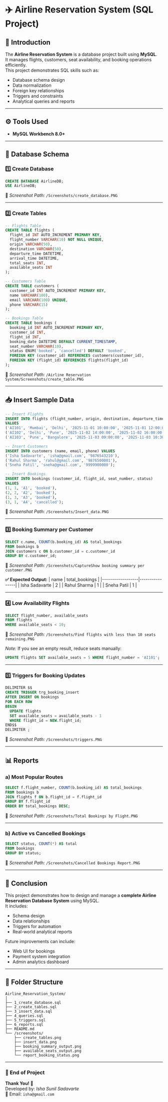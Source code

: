 # ✈️ Airline Reservation System (SQL Project)



## 📖 Introduction
The **Airline Reservation System** is a database project built using **MySQL**.  
It manages flights, customers, seat availability, and booking operations efficiently.  
This project demonstrates SQL skills such as:
- Database schema design  
- Data normalization  
- Foreign key relationships  
- Triggers and constraints  
- Analytical queries and reports  

---

## ⚙️ Tools Used
- **MySQL Workbench 8.0+**

---

## 🧩 Database Schema

### 1️⃣ Create Database
```sql
CREATE DATABASE AirlineDB;
USE AirlineDB;
```
📸 *Screenshot Path:* `/Screenshots/create_database.PNG`

---

### 2️⃣ Create Tables
```sql
-- Flights Table
CREATE TABLE flights (
  flight_id INT AUTO_INCREMENT PRIMARY KEY,
  flight_number VARCHAR(10) NOT NULL UNIQUE,
  origin VARCHAR(50),
  destination VARCHAR(50),
  departure_time DATETIME,
  arrival_time DATETIME,
  total_seats INT,
  available_seats INT
);

-- Customers Table
CREATE TABLE customers (
  customer_id INT AUTO_INCREMENT PRIMARY KEY,
  name VARCHAR(100),
  email VARCHAR(100) UNIQUE,
  phone VARCHAR(15)
);

-- Bookings Table
CREATE TABLE bookings (
  booking_id INT AUTO_INCREMENT PRIMARY KEY,
  customer_id INT,
  flight_id INT,
  booking_date DATETIME DEFAULT CURRENT_TIMESTAMP,
  seat_number VARCHAR(10),
  status ENUM('booked', 'cancelled') DEFAULT 'booked',
  FOREIGN KEY (customer_id) REFERENCES customers(customer_id),
  FOREIGN KEY (flight_id) REFERENCES flights(flight_id)
);
```
📸 *Screenshot Path:* `/Airline Reservation System/Screenshots/create_table.PNG`

---

## 📥 Insert Sample Data
```sql
-- Insert Flights
INSERT INTO flights (flight_number, origin, destination, departure_time, arrival_time, total_seats, available_seats)
VALUES
('AI101', 'Mumbai', 'Delhi', '2025-11-01 10:00:00', '2025-11-01 12:00:00', 180, 175),
('AI102', 'Delhi', 'Pune', '2025-11-02 14:00:00', '2025-11-02 16:00:00', 180, 178),
('AI103', 'Pune', 'Bangalore', '2025-11-03 09:00:00', '2025-11-03 10:30:00', 180, 180);

-- Insert Customers
INSERT INTO customers (name, email, phone) VALUES
('Isha Sadavarte', 'isha@gmail.com', '9876543210'),
('Rahul Sharma', 'rahul@gmail.com', '9876500001'),
('Sneha Patil', 'sneha@gmail.com', '9999900000');

-- Insert Bookings
INSERT INTO bookings (customer_id, flight_id, seat_number, status)
VALUES
(1, 1, 'A1', 'booked'),
(2, 2, 'A2', 'booked'),
(1, 3, 'A3', 'booked'),
(3, 1, 'A4', 'cancelled');
```
📸 *Screenshot Path:* `/Screenshots/Insert_data.PNG`

---


### 3️⃣ Booking Summary per Customer
```sql
SELECT c.name, COUNT(b.booking_id) AS total_bookings
FROM bookings b
JOIN customers c ON b.customer_id = c.customer_id
GROUP BY c.customer_id;
```
📸 *Screenshot Path:* `/Screenshots/CaptureShow booking summary per customer.PNG`

**✅ Expected Output:**
| name            | total_bookings |
|------------------|----------------|
| Isha Sadavarte   | 2              |
| Rahul Sharma     | 1              |
| Sneha Patil      | 1              |

---

### 4️⃣ Low Availability Flights
```sql
SELECT flight_number, available_seats
FROM flights
WHERE available_seats < 10;
```
📸 *Screenshot Path:* `/Screenshots/Find flights with less than 10 seats remaining.PNG`

*Note:* If you see an empty result, reduce seats manually:
```sql
UPDATE flights SET available_seats = 5 WHERE flight_number = 'AI101';
```

---

### 5️⃣ Triggers for Booking Updates
```sql
DELIMITER $$
CREATE TRIGGER trg_booking_insert
AFTER INSERT ON bookings
FOR EACH ROW
BEGIN
  UPDATE flights
  SET available_seats = available_seats - 1
  WHERE flight_id = NEW.flight_id;
END$$
DELIMITER ;
```
📸 *Screenshot Path:* `/Screenshots/triggers.PNG`

---

## 📊 Reports

### a) Most Popular Routes
```sql
SELECT f.flight_number, COUNT(b.booking_id) AS total_bookings
FROM bookings b
JOIN flights f ON b.flight_id = f.flight_id
GROUP BY f.flight_id
ORDER BY total_bookings DESC;
```
📸 *Screenshot Path:* `/Screenshots/Total Bookings by Flight.PNG`

---

### b) Active vs Cancelled Bookings
```sql
SELECT status, COUNT(*) AS total
FROM bookings
GROUP BY status;
```
📸 *Screenshot Path:* `/Screenshots/Cancelled Bookings Report.PNG`

---

## 🧠 Conclusion
This project demonstrates how to design and manage a **complete Airline Reservation Database System** using MySQL.  
It includes:
- Schema design  
- Data relationships  
- Triggers for automation  
- Real-world analytical reports  

Future improvements can include:
- Web UI for bookings  
- Payment system integration  
- Admin analytics dashboard  

---

## 📂 Folder Structure
```
Airline_Reservation_System/
│
├── 1_create_database.sql
├── 2_create_tables.sql
├── 3_insert_data.sql
├── 4_queries.sql
├── 5_triggers.sql
├── 6_reports.sql
├── README.md
└── /screenshots/
    ├── create_tables.png
    ├── insert_data.png
    ├── booking_summary_output.png
    ├── available_seats_output.png
    └── report_booking_status.png
```

---

### 🏁 End of Project
**Thank You! 🙌**  
Developed by: *Isha Sunil Sadavarte*  
📧 Email: `isha@gmail.com`
